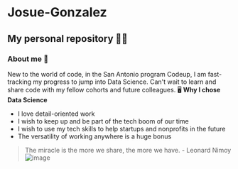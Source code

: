 # Josue-Gonzalez
## My personal repository 👨‍💻
### About me 👾
New to the world of code, in the San Antonio program Codeup, I am fast-tracking my progress to jump into Data Science.
Can't wait to learn and share code with my fellow cohorts and future colleagues. 🖥
**Why I chose Data Science**
* I love detail-oriented work
* I wish to keep up and be part of the tech boom of our time
* I wish to use my tech skills to help startups and nonprofits in the future
* The versatility of working anywhere is a huge bonus
> The miracle is the more we share, the more we have. - Leonard Nimoy
![image](https://github.com/Josue-Gonzalez627/Josue-Gonzalez/assets/146887896/8be72c11-e9c3-430a-8572-b15574c50210)
